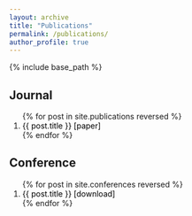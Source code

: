 ```yaml
---
layout: archive
title: "Publications"
permalink: /publications/
author_profile: true
---
```


<!-- {% if author.googlescholar %}
  You can also find my articles on <u><a href="{{author.googlescholar}}">my Google Scholar profile</a>.</u>
{% endif %} -->


{% include base_path %}

<head>
  <style>
  a:link {
    color: black;
    background-color: transparent;
    text-decoration: none;
  }
  a:visited {
    color: black;
    background-color: transparent;
    text-decoration: none;
  }
  a:hover {
    color: #2E86C1;
    background-color: transparent;
    /* text-decoration: underline; */
  }
  </style>
</head>

<body>

<h2>Journal</h2>

<ol>
  {% for post in site.publications reversed %}
    <li>
      <a href="{{ post.url }}">{{ post.title }}</a>
      <a href="{{post.paperurl}}">[paper]</a>
      <!-- <a href="{{post.slidesurl}}" id="checkurl">[slides]</a>
      <a href="{{post.posterurl}}" id="checkurl">[poster]</a> -->
    </li>
  {% endfor %}
</ol>

<h2>Conference</h2>
<ol>
  {% for post in site.conferences reversed %}
    <li>
      <a href="{{ post.url }}">{{ post.title }}</a>
      <a href="{{post.paperurl}}">[download]</a>
      <!-- <a href="{{post.slidesurl}}" id="checkurl">[slides]</a>
      <a href="{{post.posterurl}}" id="checkurl">[poster]</a> -->
    </li>
  {% endfor %}
</ol>

</body>
